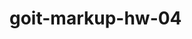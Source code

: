 # goit-markup-hw-04





<a href="" class="company-link">
<div class="company-style">
        <svg class="company-icon">
            <use href="./images/svg/company.svg#icon-Logo" width="106" height="60"></use>
        </svg>
</div>
</a>
<a href="" class="company-link">
<div class="company-style">
        <svg class="company-icon">
            <use href="./images/svg/company.svg#icon-Logo-1" width="106" height="60"></use>
        </svg>
    
</div>
</a>
<a href="" class="company-link">
<div class="company-style">
        <svg class="company-icon">
            <use href="./images/svg/company.svg#icon-Logo-2" width="106" height="60"></use>
        </svg>
</div>
</a>
<a href="" class="company-link">
<div class="company-style">
        <svg class="company-icon">
            <use href="./images/svg/company.svg#icon-Logo-3" width="106" height="60"></use>
        </svg>
</div>
</a>
<a href="" class="company-link">
<div class="company-style">
        <svg class="company-icon">
            <use href="./images/svg/company.svg#icon-Logo-4" width="106" height="60"></use>
        </svg>
</div>
</a>
<a href="" class="company-link">
<div class="company-style">
        <svg class="company-icon">
            <use href="./images/svg/company.svg#icon-Logo-5" width="106" height="60"></use>
        </svg>
</div>
</a>